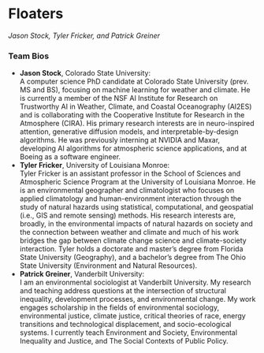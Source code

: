 # Floaters

*Jason Stock, Tyler Fricker, and Patrick Greiner*

### Team Bios

-   **Jason Stock**, Colorado State University: \
    A computer science PhD candidate at Colorado State University (prev. MS and BS), focusing on machine learning for weather and climate. He is currently a member of the NSF AI Institute for Research on Trustworthy AI in Weather, Climate, and Coastal Oceanography (AI2ES) and is collaborating with the Cooperative Institute for Research in the Atmosphere (CIRA). His primary research interests are in neuro-inspired attention, generative diffusion models, and interpretable-by-design algorithms. He was previously interning at NVIDIA and Maxar, developing AI algorithms for atmospheric science applications, and at Boeing as a software engineer.
-   **Tyler Fricker**, University of Louisiana Monroe: \
    Tyler Fricker is an assistant professor in the School of Sciences and Atmospheric Science Program at the University of Louisiana Monroe. He is an environmental geographer and climatologist who focuses on applied climatology and human-environment interaction through the study of natural hazards using statistical, computational, and geospatial (i.e., GIS and remote sensing) methods. His research interests are, broadly, in the environmental impacts of natural hazards on society and the connection between weather and climate and much of his work bridges the gap between climate change science and climate-society interaction. Tyler holds a doctorate and master’s degree from Florida State University (Geography), and a bachelor’s degree from The Ohio State University (Environment and Natural Resources).
-   **Patrick Greiner**, Vanderbilt University:\
    I am an environmental sociologist at Vanderbilt University. My research and teaching address questions at the intersection of structural inequality, development processes, and environmental change. My work engages scholarship in the fields of environmental sociology, environmental justice, climate justice, critical theories of race, energy transitions and technological displacement, and socio-ecological systems. I currently teach Environment and Society, Environmental Inequality and Justice, and The Social Contexts of Public Policy.
